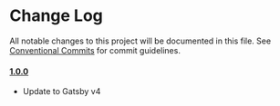 # Change Log

All notable changes to this project will be documented in this file.
See [Conventional Commits](https://conventionalcommits.org) for commit guidelines.

#### [1.0.0](https://github.com/whitespace-se/gatsby-plugin-json-v2/compare/0.1.0...1.0.0)

- Update to Gatsby v4
